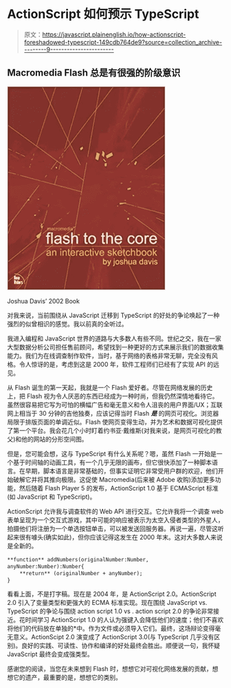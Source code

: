 # ActionScript 如何预示 TypeScript

> 原文：<https://javascript.plainenglish.io/how-actionscript-foreshadowed-typescript-149cdb764de9?source=collection_archive---------9----------------------->

## Macromedia Flash 总是有很强的阶级意识

![](img/4cb762f78d5097af3fb9bad694ee1dec.png)

Joshua Davis’ 2002 Book

对我来说，当前围绕从 JavaScript 迁移到 TypeScript 的好处的争论唤起了一种强烈的似曾相识的感觉。我以前真的全听过。

我进入编程和 JavaScript 世界的道路与大多数人有些不同。世纪之交，我在一家大型数据分析公司担任售前顾问，希望找到一种更好的方式来展示我们的数据收集能力。我们为在线调查制作软件，当时，基于网络的表格非常无聊，完全没有风格。令人惊讶的是，考虑到这是 2000 年，软件工程师们已经有了实现 API 的远见。

从 Flash 诞生的第一天起，我就是一个 Flash 爱好者。尽管在网络发展的历史上，把 Flash 视为令人厌恶的东西已经成为一种时尚，但我仍然深情地看待它。虽然很容易把它写为可怕的横幅广告和毫无意义和令人沮丧的用户界面/UX；互联网上相当于 30 分钟的吉他独奏，应该记得当时 Flash ***是*** 的网页可视化。浏览器局限于排版页面的单调近似。Flash 使网页变得生动，并为艺术和数据可视化提供了第一个平台。我会花几个小时盯着约书亚·戴维斯(对我来说，是网页可视化的教父)和他的网站的分形空间图。

但是，您可能会想，这与 TypeScript 有什么关系呢？嗯，虽然 Flash 一开始是一个基于时间轴的动画工具，有一个几乎无限的画布，但它很快添加了一种脚本语言。在早期，脚本语言是非常基础的，但事实证明它非常受用户群的欢迎，他们开始破解它并将其推向极限。这促使 Macromedia(后来被 Adobe 收购)添加更多功能，然后随着 Flash Player 5 的发布，ActionScript 1.0 基于 ECMAScript 标准(如 JavaScript 和 TypeScript)。

ActionScript 允许我与调查软件的 Web API 进行交互。它允许我将一个调查 web 表单呈现为一个交互式游戏，其中可能的响应被表示为太空入侵者类型的外星人，拍摄他们将注册为一个单选按钮单击，可以被发送回服务器。再说一遍，尽管这听起来很有噱头(确实如此)，但你应该记得这发生在 2000 年末。这对大多数人来说是全新的。

```
**function** addNumbers(originalNumber:Number, anyNumber:Number):Number{
    **return** (originalNumber + anyNumber);
}
```

看看上面，不是打字稿。现在是 2004 年，是 ActionScript 2.0。ActionScript 2.0 引入了变量类型和更强大的 ECMA 标准实现。现在围绕 JavaScript vs. TypeScript 的争论与围绕 action script 1.0 vs . action script 2.0 的争论非常接近。花时间学习 ActionScript 1.0 的人认为强键入会降低他们的速度；他们不喜欢将他们的代码放在单独的*中。作为文件或必须导入它们。最终，这场辩论变得毫无意义。ActionScipt 2.0 演变成了 ActionScript 3.0(与 TypeScript 几乎没有区别)。良好的实践、可读性、协作和编译的好处最终会胜出。顺便说一句，我怀疑 JavaScript 最终会变成强类型。

感谢您的阅读，当您在未来想到 Flash 时，想想它对可视化网络发展的贡献，想想它的遗产，最重要的是，想想它的类别。